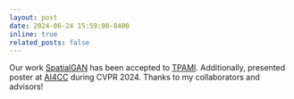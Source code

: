 ```yaml
---
layout: post
date: 2024-06-24 15:59:00-0400
inline: true
related_posts: false
---
```


Our work [SpatialGAN](https://genforce.github.io/SpatialGAN/) has been accepted to [TPAMI](https://ieeexplore.ieee.org/xpl/RecentIssue.jsp?punumber=34). Additionally, presented poster at [AI4CC](https://ai4cc.net/) during CVPR 2024.
Thanks to my collaborators and advisors!
